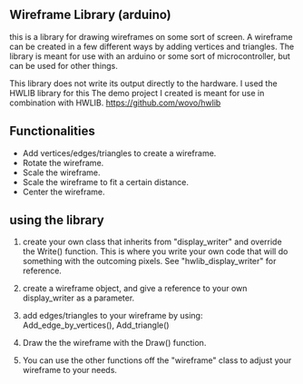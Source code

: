 ## Wireframe Library (arduino)

this is a library for drawing wireframes on some sort of screen. A wireframe can be created in a few different ways by adding vertices and triangles.
The library is meant for use with an arduino or some sort of microcontroller, but can be used for other things.

This library does not write its output directly to the hardware. I used the HWLIB library for this
The demo project I created is meant for use in combination with HWLIB. 
https://github.com/wovo/hwlib


## Functionalities

- Add vertices/edges/triangles to create a wireframe.
- Rotate the wireframe.
- Scale the wireframe.
- Scale the wireframe to fit a certain distance.
- Center the wireframe.


## using the library

1. create your own class that inherits from "display_writer" and override the Write() function. This is where you write your own code that will do something with the outcoming pixels.
See "hwlib_display_writer" for reference.

2. create a wireframe object, and give a reference to your own display_writer as a parameter.

3. add edges/triangles to your wireframe by using:
  Add_edge_by_vertices(), Add_triangle()
  
4. Draw the the wireframe with the Draw() function.

5. You can use the other functions off the "wireframe" class to adjust your wireframe to your needs.
